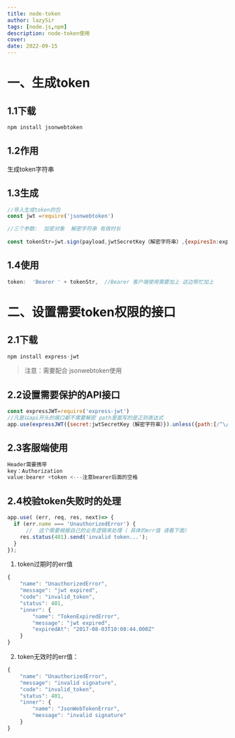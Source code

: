 ```yaml
---
title: node-token
author: lazySir
tags: [node.js,npm]
description: node-token使用
cover: 
date: 2022-09-15
---
```


# 一、生成token
## 1.1下载

```JavaScript
npm install jsonwebtoken
```

## 1.2作用

生成token字符串

## 1.3生成

```JavaScript
//导入生成token的包
const jwt =require('jsonwebtoken')

//三个参数:  加密对象  解密字符串 有效时长
  
const tokenStr=jwt.sign(payload,jwtSecretKey（解密字符串）,{expiresIn:expiresIn（时长）})
```

## 1.4使用

```JavaScript
token:  'Bearer ' + tokenStr,  //Bearer 客户端使用需要加上 这边帮忙加上
```

# 二、设置需要token权限的接口
## 2.1下载

```JavaScript
npm install express-jwt
```
>注意：需要配合 jsonwebtoken使用
## 2.2设置需要保护的API接口

```JavaScript
const expressJWT=require('express-jwt')
//凡是以api开头的接口都不需要解密 path里面写的是正则表达式
app.use(expressJWT({secret:jwtSecretKey（解密字符串）}).unless({path:[/^\/api/]}))//解密过程
```

## 2.3客服端使用

```JavaScript
Header需要携带
key：Authorization
value:bearer +token <---注意bearer后面的空格
```

## 2.4校验token失败时的处理

```JavaScript
app.use( (err, req, res, next)=> {
  if (err.name === 'UnauthorizedError') {   
      //  这个需要根据自己的业务逻辑来处理（ 具体的err值 请看下面）
    res.status(401).send('invalid token...');
  }
});
```

1. token过期时的err值

```JavaScript
{
    "name": "UnauthorizedError",
    "message": "jwt expired",
    "code": "invalid_token",
    "status": 401,
    "inner": {
        "name": "TokenExpiredError",
        "message": "jwt expired",
        "expiredAt": "2017-08-03T10:08:44.000Z"
    }
}
```
2. token无效时的err值：

```JavaScript
{
    "name": "UnauthorizedError",
    "message": "invalid signature",
    "code": "invalid_token",
    "status": 401,
    "inner": {
        "name": "JsonWebTokenError",
        "message": "invalid signature"
    }
}
```